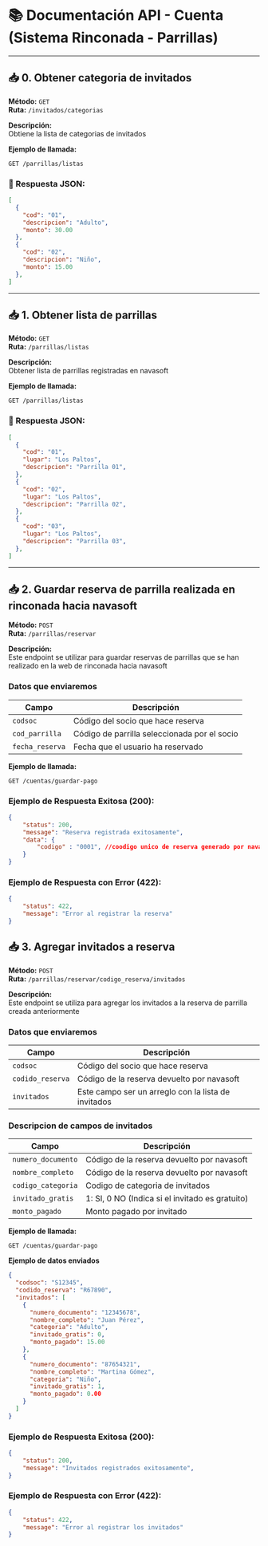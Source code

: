 # 📚 Documentación API - Cuenta (Sistema Rinconada - Parrillas)
---


## 📥 0. Obtener categoria de invitados

**Método:** `GET`  
**Ruta:** `/invitados/categorias`

**Descripción:**  
Obtiene la lista de categorias de invitados

**Ejemplo de llamada:**
```
GET /parrillas/listas
```

### 🔸 Respuesta JSON:
```json
[
  {
    "cod": "01",
    "descripcion": "Adulto",
    "monto": 30.00
  },
  {
    "cod": "02",
    "descripcion": "Niño",
    "monto": 15.00
  },
]
```
---


## 📥 1. Obtener lista de parrillas

**Método:** `GET`  
**Ruta:** `/parrillas/listas`

**Descripción:**  
Obtener lista de  parrillas registradas en navasoft

**Ejemplo de llamada:**
```
GET /parrillas/listas
```

### 🔸 Respuesta JSON:
```json
[
  {
    "cod": "01",
    "lugar": "Los Paltos",
    "descripcion": "Parrilla 01",
  },
  {
    "cod": "02",
    "lugar": "Los Paltos",
    "descripcion": "Parrilla 02",
  },
  {
    "cod": "03",
    "lugar": "Los Paltos",
    "descripcion": "Parrilla 03",
  },
]
```
---

## 📥 2. Guardar reserva de parrilla realizada en rinconada hacia navasoft

**Método:** `POST`  
**Ruta:** `/parrillas/reservar`

**Descripción:**  
Este endpoint se utilizar para guardar reservas de parrillas que se han realizado en la web de rinconada hacia navasoft

### Datos que enviaremos

| Campo              | Descripción                                                  |
|--------------------|--------------------------------------------------------------|
| `codsoc`           | Código del socio que hace reserva                            |
| `cod_parrilla`     | Código de parrilla seleccionada por el socio                 |
| `fecha_reserva`    | Fecha que el usuario ha reservado                            |

**Ejemplo de llamada:**
```
GET /cuentas/guardar-pago
```

### Ejemplo de Respuesta Exitosa (200):
```json
{
    "status": 200,
    "message": "Reserva registrada exitosamente",
    "data": {
        "codigo" : "0001", //coodigo unico de reserva generado por navasoft
    }
}
```

### Ejemplo de Respuesta con Error (422):
```json
{
    "status": 422,
    "message": "Error al registrar la reserva"
}
```


## 📥 3. Agregar invitados a reserva

**Método:** `POST`  
**Ruta:** `/parrillas/reservar/codigo_reserva/invitados`

**Descripción:**  
Este endpoint se utiliza para agregar los invitados a la reserva de parrilla creada anteriormente

### Datos que enviaremos

| Campo              | Descripción                                                  |
|--------------------|--------------------------------------------------------------|
| `codsoc`           | Código del socio que hace reserva                            |
| `codido_reserva`   | Código de la reserva devuelto por navasoft                   |
| `invitados`        | Este campo ser un arreglo con la lista de invitados          |

### Descripcion de campos de invitados

| Campo              | Descripción                                                  |
|--------------------|--------------------------------------------------------------|
| `numero_documento` | Código de la reserva devuelto por navasoft                   |
| `nombre_completo`  | Código de la reserva devuelto por navasoft                   |
| `codigo_categoria` | Codigo de categoria de invitados                             |
| `invitado_gratis`  | 1: SI, 0 NO  (Indica si el invitado es gratuito)             |
| `monto_pagado`     | Monto pagado por invitado                                    |

**Ejemplo de llamada:**
```
GET /cuentas/guardar-pago
```

**Ejemplo de datos enviados**

```json
{
  "codsoc": "S12345",
  "codido_reserva": "R67890",
  "invitados": [
    {
      "numero_documento": "12345678",
      "nombre_completo": "Juan Pérez",
      "categoria": "Adulto",
      "invitado_gratis": 0,
      "monto_pagado": 15.00
    },
    {
      "numero_documento": "87654321",
      "nombre_completo": "Martina Gómez",
      "categoria": "Niño",
      "invitado_gratis": 1,
      "monto_pagado": 0.00
    }
  ]
}
```

### Ejemplo de Respuesta Exitosa (200):
```json
{
    "status": 200,
    "message": "Invitados registrados exitosamente",
}
```

### Ejemplo de Respuesta con Error (422):
```json
{
    "status": 422,
    "message": "Error al registrar los invitados"
}
```